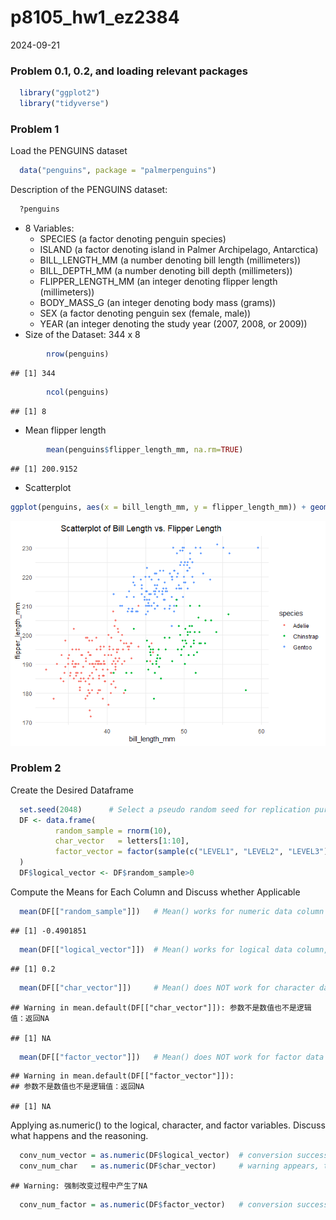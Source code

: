 p8105_hw1_ez2384
================
2024-09-21

### **Problem 0.1, 0.2, and loading relevant packages**

``` r
  library("ggplot2")
  library("tidyverse")
```

### **Problem 1**

Load the PENGUINS dataset

``` r
  data("penguins", package = "palmerpenguins")
```

Description of the PENGUINS dataset:

``` r
  ?penguins
```

- 8 Variables:
  - SPECIES (a factor denoting penguin species)
  - ISLAND (a factor denoting island in Palmer Archipelago, Antarctica)
  - BILL_LENGTH_MM (a number denoting bill length (millimeters))
  - BILL_DEPTH_MM (a number denoting bill depth (millimeters))
  - FLIPPER_LENGTH_MM (an integer denoting flipper length (millimeters))
  - BODY_MASS_G (an integer denoting body mass (grams))
  - SEX (a factor denoting penguin sex (female, male))
  - YEAR (an integer denoting the study year (2007, 2008, or 2009))
- Size of the Dataset: 344 x 8

``` r
        nrow(penguins)
```

    ## [1] 344

``` r
        ncol(penguins)
```

    ## [1] 8

- Mean flipper length

``` r
        mean(penguins$flipper_length_mm, na.rm=TRUE)
```

    ## [1] 200.9152

- Scatterplot

``` r
ggplot(penguins, aes(x = bill_length_mm, y = flipper_length_mm)) + geom_point(aes(color = species), na.rm=TRUE, size=1) + theme_minimal() + ggtitle("Scatterplot of Bill Length vs. Flipper Length") + theme(plot.title = element_text(hjust = 0.35))
```

![](p8105_hw1_ez2384_files/figure-gfm/unnamed-chunk-6-1.png)<!-- -->

### **Problem 2**

Create the Desired Dataframe

``` r
  set.seed(2048)      # Select a pseudo random seed for replication purposes
  DF <- data.frame(
          random_sample = rnorm(10),
          char_vector   = letters[1:10],
          factor_vector = factor(sample(c("LEVEL1", "LEVEL2", "LEVEL3"), size = 10, replace = TRUE))  # To randomly select from the 3 levels
  )
  DF$logical_vector <- DF$random_sample>0
```

Compute the Means for Each Column and Discuss whether Applicable

``` r
  mean(DF[["random_sample"]])   # Mean() works for numeric data column
```

    ## [1] -0.4901851

``` r
  mean(DF[["logical_vector"]])  # Mean() works for logical data column, treating TRUE as 1 and FALSE as 0
```

    ## [1] 0.2

``` r
  mean(DF[["char_vector"]])     # Mean() does NOT work for character data types, returning NA
```

    ## Warning in mean.default(DF[["char_vector"]]): 参数不是数值也不是逻辑值：返回NA

    ## [1] NA

``` r
  mean(DF[["factor_vector"]])   # Mean() does NOT work for factor data column, returning NA
```

    ## Warning in mean.default(DF[["factor_vector"]]):
    ## 参数不是数值也不是逻辑值：返回NA

    ## [1] NA

Applying as.numeric() to the logical, character, and factor variables.
Discuss what happens and the reasoning.

``` r
  conv_num_vector = as.numeric(DF$logical_vector)  # conversion successful: treating TRUE as 1 and FALSE as 0
  conv_num_char   = as.numeric(DF$char_vector)     # warning appears, then returns NA throughout
```

    ## Warning: 强制改变过程中产生了NA

``` r
  conv_num_factor = as.numeric(DF$factor_vector)   # conversion successful: treating the LEVEL CODE of the factor as 1, 2, 3 for the three levels specified
```

